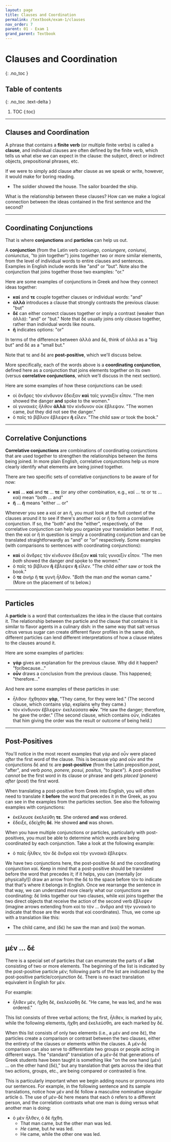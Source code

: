 ```yaml
---
layout: page
title: Clauses and Coordination
permalink: /textbook/exam-1/clauses
nav_order: 7
parent: 01 - Exam 1
grand_parent: Textbook
---
```


# Clauses and Coordination
{: .no_toc }

## Table of contents
{: .no_toc .text-delta }

1. TOC
{:toc}

***

## Clauses and Coordination

A phrase that contains a **finite verb** (or multiple finite verbs) is called a **clause**, and individual clauses are often defined by the finite verb, which tells us what else we can expect in the clause: the subject, direct or indirect objects, prepositional phrases, etc. 

If we were to simply add clause after clause as we speak or write, however, it would make for boring reading.

* The soldier showed the house. The sailor boarded the ship.

What is the relationship between these clauses? How can we make a logical connection between the ideas contained in the first sentence and the second?

***

## Coordinating Conjunctions

That is where **conjunctions** and **particles** can help us out.

A **conjunction** (from the Latin verb *coniungo, coniungere, coniunxi, coniunctus*, "to join together") joins together two or more similar elements, from the level of individual words to entire clauses and sentences. Examples in English include words like "and" or "but". Note also the conjunction that joins together those two examples: "or."

Here are some examples of conjunctions in Greek and how they connect ideas together:
* **καί** and **τε** couple together clauses or individual words: "and"
* **ἀλλά** introduces a clause that strongly contrasts the previous clause: "but"
* **δέ** can either connect clauses together or imply a contrast (weaker than ἀλλά): "and" or "but." Note that δέ usually joins only *clauses* together, rather than individual words like nouns.
* **ἤ** indicates options: "or"

In terms of the difference between ἀλλά and δέ, think of ἀλλά as a "big but" and δέ as a "small but."

Note that τε and δέ are **post-positive**, which we'll discuss below.

More specifically, each of the words above is a **coordinating conjunction**, defined here as a conjunction that joins elements together on its own (versus **correlative conjunctions**, which we'll discuss in the next section).

Here are some examples of how these conjunctions can be used:
* οἱ ἄνδρες τὸν κίνδυνον ἔδειξαν **καὶ** ταῖς γυναιξὶν εἶπον. "The men showed the danger **and** spoke to the women."
* αἱ γυναικὲς ἦλθον **ἀλλὰ** τὸν κίνδυνον οὐκ ἔβλεψαν. "The women came, *but* they did not see the danger."
* ὁ παῖς τὸ βίβλιον ἔβλεψεν **ἢ** εἶλεν. "The child saw *or* took the book."

***

## Correlative Conjunctions

**Correlative conjunctions** are combinations of coordinating conjunctions that are used together to strengthen the relationships between the items being joined. In more plain English, correlative conjunctions help us more clearly identify what elements are being joined together.

There are two specific sets of correlative conjunctions to be aware of for now:
* **καί** ... **καί** and **τε** ... **τε** (or any other combination, e.g., καί ... τε or τε ... καί) mean "both ... and"
* **ἤ** ... **ἤ** means "either ... or"

Whenever you see a καί or an ἤ, you must look at the full context of the clauses around it to see if there's another καί or ἤ to form a correlative conjunction. If so, the "both" and the "either", respectively, of the correlative conjunction can help you organize your translation better. If not, then the καί or ἤ in question is simply a coordinating conjunction and can be translated straightforwardly as "and" or "or" respectively. Some examples (with comparisons to sentences with coordinating conjunctions):

* **καὶ** οἱ ἄνδρες τὸν κίνδυνον ἔδειξαν **καὶ** ταῖς γυναιξὶν εἶπον. "The men *both* showed the danger *and* spoke to the women."
* ὁ παῖς τὸ βίβλιον **ἢ** ἔβλεψεν **ἢ** εἶλεν. "The child *either* saw *or* took the book."
* ὅ **τε** ἀνήρ ἥ **τε** γυνὴ ἦλθον. "*Both* the man *and* the woman came." (More on the placement of τε below.)

***

## Particles

A **particle** is a word that contextualizes the idea in the clause that contains it. The relationship between the particle and the clause that contains it is similar to flavor agents in a culinary dish: in the same way that salt versus citrus versus sugar can create different flavor profiles in the same dish, different particles can lend different interpretations of how a clause relates to the clauses around it.

Here are some examples of particles:
* **γάρ** gives an explanation for the previous clause. Why did it happen? "for/because..."
* **οὖν** draws a conclusion from the previous clause. This happened; "therefore..."

And here are some examples of these particles in use:
* ἦλθον· ἤχθησαν **γὰρ**, "They came, for they were led." (The second clause, which contains γάρ, explains why they came.)
* τὸν κίνδυνον ἔβλεψεν· ἐκελεύσατο **οὖν**. "He saw the danger; therefore, he gave the order." (The second clause, which contains οὖν, indicates that him giving the order was the result or outcome of being held.)

***

## Post-Positives

You'll notice in the most recent examples that γάρ and οὖν were placed *after* the first word of the clause. This is because γάρ and οὖν and the conjunctions δέ and τε are **post-positive** (from the Latin preposition *post*, "after", and verb *pono, ponere, posui, positus*, "to place"). A post-positive *cannot* be the first word in its clause or phrase and gets *placed* (*ponere*) *after* (*post*) the first word.

When translating a post-positive from Greek into English, you will often need to translate it **before** the word that precedes it in the Greek, as you can see in the examples from the particles section. See also the following examples with conjunctions:

* ἐκέλευσε ἐκελεύθη **τε**. She ordered **and** was ordered.
* ἔδειξε, ἐδείχθη **δέ**. He showed **and** was shown.

When you have multiple conjunctions or particles, particularly with post-positives, you must be able to determine which words are being coordinated by each conjunction. Take a look at the following example:

* ὁ παῖς ἦλθεν, τὸν δὲ ἄνδρα καὶ τὴν γυναικὰ ἔβλεψεν.

We have two conjunctions here, the post-positive δέ and the coordinating conjunction καί. Keep in mind that a post-positive should be translated before the word that precedes it; if it helps, you can (mentally [or physically!]) draw an arrow from the δέ to the space before τὸν to indicate that that's where it belongs in English. Once we rearrange the sentence in that way, we can understand more clearly what our conjunctions are coordinating: δέ links together our two clauses, while καί joins together the two direct objects that receive the action of the second verb ἔβλεψεν (imagine arrows extending from καί to τὸν ... ἄνδρα and τὴν γυναικὰ to indicate that those are the words that καί coordinates). Thus, we come up with a translation like this:

* The child came, and (δέ) he saw the man and (καί) the woman.

***

## μέν ... δέ

There is a special set of particles that can enumerate the parts of a **list** consisting of two or more elements. The beginning of the list is indicated by the post-positive particle μέν; following parts of the list are indicated by the post-positive particle/conjunction δέ. There is no exact translation equivalent in English for μέν.

For example:

* ἦλθεν μὲν, ἤχθη δέ, ἐκελεύσθη δέ. "He came, he was led, and he was ordered."

This list consists of three verbal actions; the first, ἦλθεν, is marked by μέν, while the following elements, ἤχθη and ἐκελεύσθη, are each marked by δέ.

When this list consists of only two elements (i.e., a μέν and one δέ), the particles create a comparison or contrast between the two clauses, either the entirety of the clauses or elements within the clauses. A μέν-δέ comparison can also serve to differentiate two groups or people acting in different ways. The "standard" translation of a μέν-δέ that generations of Greek students have been taught is something like "on the one hand (μέν) ... on the other hand (δέ)," but any translation that gets across the idea that two actions, groups, etc., are being compared or contrasted is fine.

This is particularly important when we begin adding nouns or pronouns into our sentences. For example, in the following sentence and its sample translations, notice how μέν and δέ follow a masculine nominative singular article ὁ. The use of μέν-δέ here means that each ὁ refers to a different person, and the correlation contrasts what one man is doing versus what another man is doing:

* ὁ μὲν ἦλθεν, ὁ δὲ ἤχθη.
    * That man came, but the other man was led.
    * *He* came, but *he* was led.
    * He came, while the other one was led.
